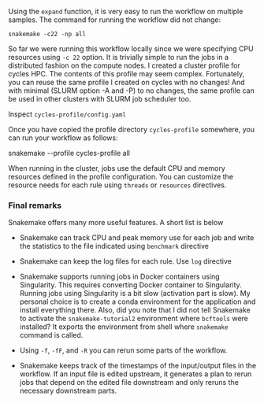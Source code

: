 
Using the `expand` function, it is very easy to run the workflow on multiple samples. The command for running the workflow did not change:

`snakemake -c22 -np all`

So far we were running this workflow locally since we were specifying CPU resources using `-c 22` option. It is trivially simple to run the jobs in a distributed fashion on the compute nodes. I created a cluster profile for cycles HPC. The contents of this profile may seem complex. Fortunately, you can reuse the same profile I created on cycles with no changes! And with minimal (SLURM option -A and -P) to no changes, the same profile can be used in other clusters with SLURM job scheduler too.

Inspect `cycles-profile/config.yaml`

Once you have copied the profile directory `cycles-profile` somewhere, you can run your workflow as follows:

snakemake --profile cycles-profile all

When running in the cluster, jobs use the default CPU and memory resources defined in the profile configuration. You can customize the resource needs for each rule using `threads` or `resources` directives.

### Final remarks

Snakemake offers many more useful features. A short list is below

* Snakemake can track CPU and peak memory use for each job and write the statistics to the file indicated using `benchmark` directive

* Snakemake can keep the log files for each rule. Use `log` directive

* Snakemake supports running jobs in Docker containers using Singularity. This requires converting Docker container to Singularity. Running jobs using Singularity is a bit slow (activation part is slow). My personal choice is to create a conda environment for the application and install everything there. Also, did you note that I did not tell Snakemake to activate the `snakemake-tutorial2` environment where `bcftools` were installed? It exports the environment from shell where `snakemake` command is called. 

* Using `-f`, `-fF`, and `-R` you can rerun some parts of the workflow.

* Snakemake keeps track of the timestamps of the input/output files in the workflow. If an input file is edited upstream, it generates a plan to rerun jobs that depend on the edited file downstream and only reruns the necessary downstream parts.
 


